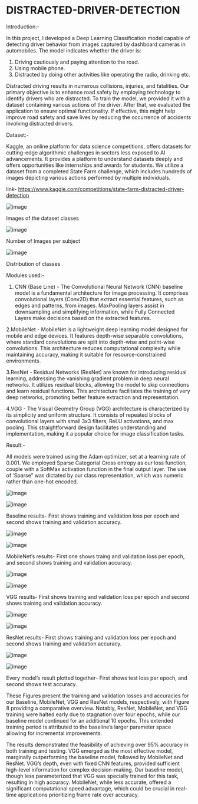 # DISTRACTED-DRIVER-DETECTION

Introduction:-

In this project, I developed a Deep Learning Classification model capable of detecting driver behavior from images captured by dashboard cameras in automobiles.
The model indicates whether the driver is:
   1. Driving cautiously and paying attention to the road. 
   2. Using mobile phone.
   3. Distracted by doing other activities like operating the radio, drinking etc.
      
Distracted driving results in numerous collisions, injuries, and fatalities. Our primary objective is to enhance road safety by employing technology to identify drivers who are distracted. To train the model, we provided it with a dataset containing various actions of the driver. After that, we evaluated the application to ensure optimal functionality. If effective, this might help improve road safety and save lives by reducing the occurrence of accidents involving distracted drivers.

Dataset:-

Kaggle, an online platform for data science competitions, offers datasets for cutting-edge algorithmic challenges in sectors less exposed to AI advancements. It provides a platform to understand datasets deeply and offers opportunities like internships and awards for students. We utilize a dataset from a completed State Farm challenge, which includes hundreds of images depicting various actions performed by multiple individuals.

link- https://www.kaggle.com/competitions/state-farm-distracted-driver-detection

![image](https://github.com/rutbala/DISTRACTED-DRIVER-DETECTION/assets/165860969/3c3ebdef-5eb9-4b24-acee-3d7e930864e9)

Images of the dataset classes

![image](https://github.com/rutbala/DISTRACTED-DRIVER-DETECTION/assets/165860969/2476ee82-05aa-4a0c-affc-8a9cf2fddedc)

Number of Images per subject

![image](https://github.com/rutbala/DISTRACTED-DRIVER-DETECTION/assets/165860969/37956160-de95-4db3-8d25-1351774614af)

Distribution of classes

Modules used:-

1. CNN (Base Line) - The Convolutional Neural Network (CNN) baseline model is a fundamental architecture for image processing. It comprises convolutional layers (Conv2D) that extract essential features, such as edges and patterns, from images. MaxPooling layers assist in downsampling and simplifying information, while Fully Connected Layers make decisions based on the extracted features.

2.MobileNet - MobileNet is a lightweight deep learning model designed for mobile and edge devices. It features depth-wise separable convolutions, where standard convolutions are split into depth-wise and point-wise convolutions. This architecture reduces computational complexity while maintaining accuracy, making it suitable for resource-constrained environments.

3.ResNet - Residual Networks (ResNet) are known for introducing residual learning, addressing the vanishing gradient problem in deep neural networks. It utilizes residual blocks, allowing the model to skip connections and learn residual functions. This architecture facilitates the training of very deep networks, promoting better feature extraction and representation.

4.VGG - The Visual Geometry Group (VGG) architecture is characterized by its simplicity and uniform structure. It consists of repeated blocks of convolutional layers with small 3x3 filters, ReLU activations, and max pooling. This straightforward design facilitates understanding and implementation, making it a popular choice for image classification tasks.

Result:-

All models were trained using the Adam optimizer, set at a learning rate of 0.001. We employed Sparse Categorial Cross entropy as our loss function, couple with a SoftMax activation function in the final output layer. The use of ‘Sparse” was dictated by our class representation, which was numeric rather than one-hot encoded.

![image](https://github.com/rutbala/DISTRACTED-DRIVER-DETECTION/assets/165860969/b78329ff-7228-4ef5-9b1a-a794ae37cccd)

![image](https://github.com/rutbala/DISTRACTED-DRIVER-DETECTION/assets/165860969/398bd2d4-4b11-497e-8d3e-f58334aff579)

Baseline results- First shows training and validation loss per epoch and second shows training and validation accuracy.  

![image](https://github.com/rutbala/DISTRACTED-DRIVER-DETECTION/assets/165860969/594dd136-a0a0-40b9-b937-4b96b5ee76d4)

![image](https://github.com/rutbala/DISTRACTED-DRIVER-DETECTION/assets/165860969/6edde5fe-7922-4614-a516-5ced3351d3aa)

MobileNet’s results- First one shows traing and validation loss per epoch, and second shows training and validation accuracy.

![image](https://github.com/rutbala/DISTRACTED-DRIVER-DETECTION/assets/165860969/532a5966-e3b4-41d8-a89d-929d1426accc)

![image](https://github.com/rutbala/DISTRACTED-DRIVER-DETECTION/assets/165860969/adb46f0a-e12f-4762-8ad1-0f73fa437552)

VGG results- First shows training and validation loss per epoch and second shows training and validation accuracy.

![image](https://github.com/rutbala/DISTRACTED-DRIVER-DETECTION/assets/165860969/8aca1516-459c-419b-82ea-0504245b6da4)

![image](https://github.com/rutbala/DISTRACTED-DRIVER-DETECTION/assets/165860969/ad6bc0ce-5d82-4054-838b-e1d7fe8dc303)

ResNet results- First shows training and validation loss per epoch and second shows training and validation accuracy.  

![image](https://github.com/rutbala/DISTRACTED-DRIVER-DETECTION/assets/165860969/b1bced40-7ece-492c-b9dc-0bfb53501417)

![image](https://github.com/rutbala/DISTRACTED-DRIVER-DETECTION/assets/165860969/7b443af6-0776-491e-9276-2a571756e8c2)

Every model’s result plotted together- First shows test loss per epoch, and second shows test accuracy.

These Figures present the training and validation losses and accuracies for our Baseline, MobileNet, VGG and ResNet models, respectively, with Figure 8 providing a comparative overview. Notably, ResNet, MobileNet, and VGG training were halted early due to stagnation over four epochs, while our baseline model continued for an additional 10 epochs. This extended training period is attributed to the baseline’s larger parameter space allowing for incremental improvements.

The results demonstrated the feasibility of achieving over 95% accuracy in both training and testing. VGG emerged as the most effective model, marginally outperforming the baseline model, followed by MobileNet and ResNet. VGG’s depth, even with fixed CNN features, provided sufficient high-level information for complex decision-making. Our baseline model, though less parameterized that VGG was specially trained for this task, resulting in high accuracy. MobileNet, while less accurate, offered a significant computational speed advantage, which could be crucial in real-time applications prioritizing frame rate over accuracy.


















